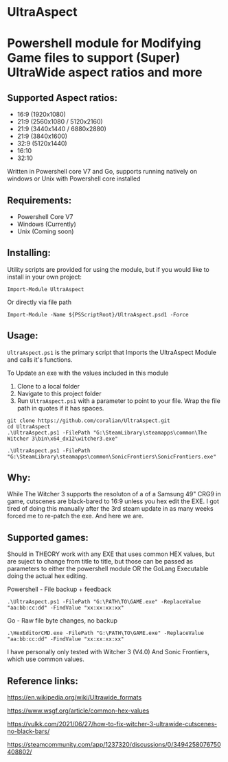 # UltraAspect
# Powershell module for Modifying Game files to support (Super) UltraWide aspect ratios and more

## Supported Aspect ratios:
- 16:9 (1920x1080)
- 21:9 (2560x1080 / 5120x2160)
- 21:9 (3440x1440 / 6880x2880)
- 21:9 (3840x1600)
- 32:9 (5120x1440)
- 16:10
- 32:10

Written in Powershell core V7 and Go, supports running natively on windows or Unix with Powershell core installed

## Requirements:

- Powershell Core V7
- Windows (Currently)
- Unix (Coming soon)

## Installing:

Utility scripts are provided for using the module, but if you would like to install in your own project:

```
Import-Module UltraAspect
```

Or directly via file path

```
Import-Module -Name ${PSScriptRoot}/UltraAspect.psd1 -Force
```

## Usage:

`UltraAspect.ps1` is the primary script that Imports the UltraAspect Module and calls it's functions.

To Update an exe with the values included in this module

1. Clone to a local folder
2. Navigate to this project folder
3. Run `UltraAspect.ps1` with a parameter to point to your file. Wrap the file path in quotes if it has spaces.

```
git clone https://github.com/coralian/UltraAspect.git
cd UltraAspect
.\UltraAspect.ps1 -FilePath "G:\SteamLibrary\steamapps\common\The Witcher 3\bin\x64_dx12\witcher3.exe" 
```

```
.\UltraAspect.ps1 -FilePath "G:\SteamLibrary\steamapps\common\SonicFrontiers\SonicFrontiers.exe"
```

## Why:

While The Witcher 3 supports the resoluton of a of a Samsung 49" CRG9 in game, cutscenes are black-bared to 16:9 unless you hex edit the EXE. I got tired of doing this manually after the 3rd steam update in as many weeks forced me to re-patch the exe. And here we are. 

## Supported games:

Should in THEORY work with any EXE that uses common HEX values, but are suject to change from title to title, but those can be passed as parameters to either the powershell module OR the GoLang Executable doing the actual hex editing. 

Powershell - File backup + feedback
```
.\UltraAspect.ps1 -FilePath "G:\PATH\TO\GAME.exe" -ReplaceValue "aa:bb:cc:dd" -FindValue "xx:xx:xx:xx"
```

Go - Raw file byte changes, no backup
```
.\HexEditorCMD.exe -FilePath "G:\PATH\TO\GAME.exe" -ReplaceValue "aa:bb:cc:dd" -FindValue "xx:xx:xx:xx"
```

I have personally only tested with Witcher 3 (V4.0) And Sonic Frontiers, which use common values.
## Reference links:

https://en.wikipedia.org/wiki/Ultrawide_formats

https://www.wsgf.org/article/common-hex-values

https://vulkk.com/2021/06/27/how-to-fix-witcher-3-ultrawide-cutscenes-no-black-bars/

https://steamcommunity.com/app/1237320/discussions/0/3494258076750408802/

